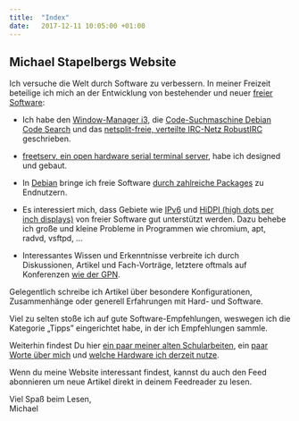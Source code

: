 ```yaml
---
title:  "Index"
date:   2017-12-11 10:05:00 +01:00
---
```


<h2>Michael Stapelbergs Website</h2>

<p>
Ich versuche die Welt durch Software zu verbessern. In meiner Freizeit
beteilige ich mich an der Entwicklung von bestehender und neuer <a
href="http://de.wikipedia.org/wiki/Freie_Software">freier Software</a>:
</p>
<ul>
<li style="margin-top: 1em">
Ich habe den <a href="http://i3wm.org/" title="i3: improved tiling window
manager">Window-Manager i3</a>, die <a href="http://codesearch.debian.net/"
title="Debian Code Search">Code-Suchmaschine Debian Code Search</a> und das <a
href="http://robustirc.net/" title="RobustIRC">netsplit-freie, verteilte
IRC-Netz RobustIRC</a> geschrieben.
</li>
<li style="margin-top: 1em">
<a href="https://freetserv.github.io/" title="freetserv: a free serial terminal
server">freetserv, ein open hardware serial terminal server</a>, habe ich
designed und gebaut.
</li>
<li style="margin-top: 1em">
In <a href="http://en.wikipedia.org/wiki/Debian">Debian</a> bringe ich freie
Software <a
href="https://qa.debian.org/developer.php?login=stapelberg%40debian.org">durch
zahlreiche Packages</a> zu Endnutzern.
</li>
<li style="margin-top: 1em">
Es interessiert mich, dass Gebiete wie <a
href="http://en.wikipedia.org/wiki/IPv6">IPv6</a> und <a
href="https://wiki.archlinux.org/index.php/HiDPI">HiDPI (high dots per inch
displays)</a> von freier Software gut unterstützt werden. Dazu behebe ich große
und kleine Probleme in Programmen wie chromium, apt, radvd, vsftpd, …
</li>
<li style="margin-top: 1em">
Interessantes Wissen und Erkenntnisse verbreite ich durch Diskussionen, Artikel
und Fach-Vorträge, letztere oftmals auf Konferenzen <a
href="http://gulas.ch">wie der GPN</a>.
</li>
</ul>

<p>
Gelegentlich schreibe ich Artikel über besondere Konfigurationen, Zusammenhänge
oder generell Erfahrungen mit Hard- und Software.
</p>

<p>
Viel zu selten stoße ich auf gute Software-Empfehlungen, weswegen ich die Kategorie
„Tipps” eingerichtet habe, in der ich Empfehlungen sammle.
</p>

<p>
Weiterhin findest Du hier <a href="/Dokumente">ein paar meiner alten
Schularbeiten</a>, ein <a href="/UeberMich">paar Worte über mich</a> und <a
href="/MeinePCs">welche Hardware ich derzeit nutze</a>.
</p>

<p>
Wenn du meine Website interessant findest, kannst du auch den Feed abonnieren
um neue Artikel direkt in deinem Feedreader zu lesen.
</p>

<p>
Viel Spaß beim Lesen,<br>
Michael
</p>

